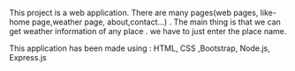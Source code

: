 This project is a web application. There are many pages(web pages, like- home page,weather page, about,contact...) . The main thing is that we can get weather information of any place . we have to just enter the place name.

This application has been made using : HTML, CSS ,Bootstrap, Node.js, Express.js

